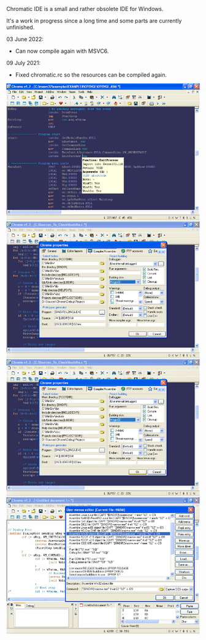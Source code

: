Chromatic IDE is a small and rather obsolete IDE for Windows.

It's a work in progress since a long time and some parts are currently unfinished.

03 June 2022:

- Can now compile again with MSVC6.

09 July 2021:

- Fixed chromatic.rc so the resources can be compiled again.

![alt text](chromatic1.gif) ![alt text](chromatic2.gif)
![alt text](chromatic2.gif) ![alt text](chromatic4.gif)